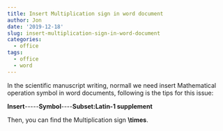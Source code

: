```yaml
---
title: Insert Multiplication sign in word document
author: Jon
date: '2019-12-18'
slug: insert-multiplication-sign-in-word-document
categories:
  - office
tags:
  - office
  - word
---
```


In the scientific manuscript writing, normall we need insert Mathematical operation symbol in word documents, following is the tips for this issue:

**Insert**-----**Symbol**----**Subset:Latin-1 supplement**

Then, you can find the Multiplication sign **\times**.